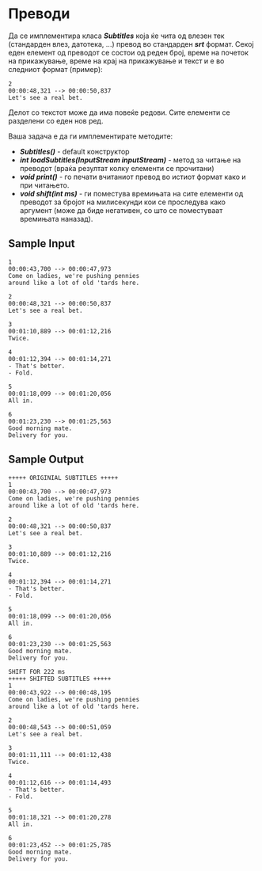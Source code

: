# Преводи

Да се имплементира класа _**Subtitles**_ која ќе чита од влезен тек (стандарден влез, датотека, ...) превод во стандарден _**srt**_ формат. Секој еден елемент од преводот се состои од реден број, време на почеток на прикажување, време на крај на прикажување и текст и е во следниот формат (пример):

```
2
00:00:48,321 --> 00:00:50,837
Let's see a real bet.
```
Делот со текстот може да има повеќе редови. Сите елементи се разделени со еден нов ред.

Ваша задача е да ги имплементирате методите:

- _**Subtitles()**_ - default конструктор
- _**int loadSubtitles(InputStream inputStream)**_ - метод за читање на преводот (враќа резултат колку елементи се прочитани)
- _**void print()**_ - го печати вчитаниот превод во истиот формат како и при читањето.
- _**void shift(int ms)**_ - ги поместува времињата на сите елементи од преводот за бројот на милисекунди кои се проследува како аргумент (може да биде негативен, со што се поместуваат времињата наназад).

## Sample Input

```
1
00:00:43,700 --> 00:00:47,973
Come on ladies, we're pushing pennies
around like a lot of old 'tards here.

2
00:00:48,321 --> 00:00:50,837
Let's see a real bet.

3
00:01:10,889 --> 00:01:12,216
Twice.

4
00:01:12,394 --> 00:01:14,271
- That's better.
- Fold.

5
00:01:18,099 --> 00:01:20,056
All in.

6
00:01:23,230 --> 00:01:25,563
Good morning mate.
Delivery for you.
```

## Sample Output

```
+++++ ORIGINIAL SUBTITLES +++++
1
00:00:43,700 --> 00:00:47,973
Come on ladies, we're pushing pennies
around like a lot of old 'tards here.

2
00:00:48,321 --> 00:00:50,837
Let's see a real bet.

3
00:01:10,889 --> 00:01:12,216
Twice.

4
00:01:12,394 --> 00:01:14,271
- That's better.
- Fold.

5
00:01:18,099 --> 00:01:20,056
All in.

6
00:01:23,230 --> 00:01:25,563
Good morning mate.
Delivery for you.

SHIFT FOR 222 ms
+++++ SHIFTED SUBTITLES +++++
1
00:00:43,922 --> 00:00:48,195
Come on ladies, we're pushing pennies
around like a lot of old 'tards here.

2
00:00:48,543 --> 00:00:51,059
Let's see a real bet.

3
00:01:11,111 --> 00:01:12,438
Twice.

4
00:01:12,616 --> 00:01:14,493
- That's better.
- Fold.

5
00:01:18,321 --> 00:01:20,278
All in.

6
00:01:23,452 --> 00:01:25,785
Good morning mate.
Delivery for you.
```